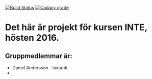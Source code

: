 [![Build Status](https://travis-ci.com/loxtank/INTE-project.svg?token=HVyD8hhehAkKaEpajmp6&branch=master)](https://travis-ci.com/loxtank/INTE-project)
[![Codacy grade](https://img.shields.io/codacy/grade/e27821fb6289410b8f58338c7e0bc686.svg?maxAge=2592000)](https://www.codacy.com/app/lars-daniel-andersson/INTE-project/)

# Det här är projekt för kursen INTE, hösten 2016.


## Gruppmedlemmar är:
* Daniel Andersson - loxtank
* 
